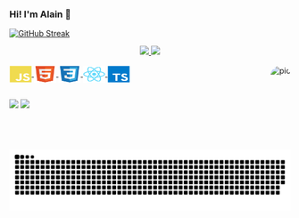 ### Hi! I'm Alain 👋

[![GitHub Streak](https://streak-stats.demolab.com?user=dnosuke&theme=dark&date_format=j%20M%5B%20Y%5D)](https://git.io/streak-stats)

<div align="center">
  <a href="https://github.com/dnosuke">
  <img height="180em" src="https://github-readme-stats.vercel.app/api?username=dnosuke&show_icons=true&theme=dracula&include_all_commits=true&count_private=true"/>
  <img height="180em" src="https://github-readme-stats.vercel.app/api/top-langs/?username=dnosuke&layout=compact&langs_count=7&theme=dracula"/>
</div>
  
 <div style="display: inline_block"><br>
  <img align="center" alt="Js" height="30" width="40" src="https://raw.githubusercontent.com/devicons/devicon/master/icons/javascript/javascript-plain.svg">
  <img align="center" alt="HTML" height="30" width="40" src="https://raw.githubusercontent.com/devicons/devicon/master/icons/html5/html5-original.svg">
  <img align="center" alt="CSS" height="30" width="40" src="https://raw.githubusercontent.com/devicons/devicon/master/icons/css3/css3-original.svg">
  <img align="center" alt="React" height="30" width="40" src="https://raw.githubusercontent.com/devicons/devicon/master/icons/react/react-original.svg">
   <img align="center" alt="Typescript" height="30" width="40" src="https://raw.githubusercontent.com/devicons/devicon/master/icons/typescript/typescript-original.svg">
   <img align="right" alt="pic" height="150" style="border-radius:50px;" src="https://media.giphy.com/media/8MyXEVgue4ucw/giphy.gif">
</div>
  
  ##
  
  <div> 
  <a href = "mailto:alaindelonm@gmail.com"><img src="https://img.shields.io/badge/-Gmail-%23333?style=for-the-badge&logo=gmail&logoColor=white" target="_blank"></a>
  <a href="https://www.linkedin.com/in/alain-delon-103766141/" target="_blank"><img src="https://img.shields.io/badge/-LinkedIn-%230077B5?style=for-the-badge&logo=linkedin&logoColor=white" target="_blank"></a> 
 
  ![Snake animation](https://github.com/dnosuke/dnosuke/blob/output/github-contribution-grid-snake.svg?palette=github-dark)
 
</div>
  
